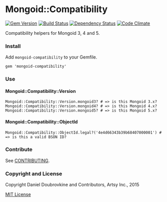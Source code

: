 Mongoid::Compatibility
=======================

[![Gem Version](http://img.shields.io/gem/v/mongoid-compatibility.svg)](http://badge.fury.io/rb/mongoid-compatibility)
[![Build Status](http://img.shields.io/travis/dblock/mongoid-compatibility.svg)](https://travis-ci.org/dblock/mongoid-compatibility)
[![Dependency Status](https://gemnasium.com/dblock/mongoid-compatibility.svg)](https://gemnasium.com/dblock/mongoid-compatibility)
[![Code Climate](https://codeclimate.com/github/dblock/mongoid-compatibility.svg)](https://codeclimate.com/github/dblock/mongoid-compatibility)

Compatibility helpers for Mongoid 3, 4 and 5.

### Install

Add `mongoid-compatibility` to your Gemfile.

```
gem 'mongoid-compatibility'
```

### Use

#### Mongoid::Compatibility::Version

```
Mongoid::Compatibility::Version.mongoid3? # => is this Mongoid 3.x?
Mongoid::Compatibility::Version.mongoid4? # => is this Mongoid 4.x?
Mongoid::Compatibility::Version.mongoid5? # => is this Mongoid 5.x?
```

#### Mongoid::Compatibility::ObjectId

```
Mongoid::Compatibility::ObjectId.legal?('4e4d66343b39b68407000001') # => is this a valid BSON ID?
```

### Contribute

See [CONTRIBUTING](CONTRIBUTING.md).

### Copyright and License

Copyright Daniel Doubrovkine and Contributors, Artsy Inc., 2015

[MIT License](LICENSE.md)
